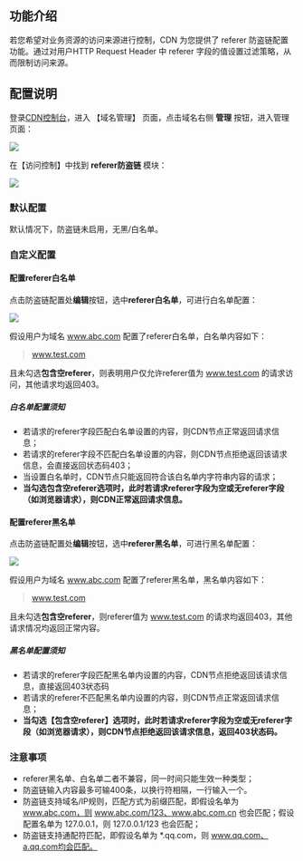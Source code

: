## 功能介绍

若您希望对业务资源的访问来源进行控制，CDN 为您提供了 referer 防盗链配置功能。通过对用户HTTP Request Header 中 referer 字段的值设置过滤策略，从而限制访问来源。

## 配置说明

登录[CDN控制台](https://console.qcloud.com/cdn)，进入 【域名管理】 页面，点击域名右侧 **管理** 按钮，进入管理页面：

![](https://mc.qcloudimg.com/static/img/70a01c53cfaa997013da2cb4b699bbf1/donmai_management.png)

在【访问控制】中找到 **referer防盗链** 模块：

![](https://mc.qcloudimg.com/static/img/006ecb68063d27ffc28c6becb8b038fc/referer.png)


### 默认配置

默认情况下，防盗链未启用，无黑/白名单。

### 自定义配置

#### 配置referer白名单

点击防盗链配置处**编辑**按钮，选中**referer白名单**，可进行白名单配置：

![](https://mccdn.qcloud.com/static/img/9e60a3f0366203a51c5e4a112934c692/image.png)


假设用户为域名 www.abc.com 配置了referer白名单，白名单内容如下：

> www.test.com

且未勾选**包含空referer**，则表明用户仅允许referer值为 www.test.com 的请求访问，其他请求均返回403。 

##### 白名单配置须知

- 若请求的referer字段匹配白名单设置的内容，则CDN节点正常返回请求信息；
- 若请求的referer字段不匹配白名单设置的内容，则CDN节点拒绝返回该请求信息，会直接返回状态码403；
- 当设置白名单时，CDN节点只能返回符合该白名单内字符串内容的请求；
- **当勾选包含空referer选项时，此时若请求referer字段为空或无referer字段（如浏览器请求），则CDN正常返回请求信息。**

#### 配置referer黑名单

点击防盗链配置处**编辑**按钮，选中**referer黑名单**，可进行黑名单配置：

![](https://mccdn.qcloud.com/static/img/73a145bf315304e277e5c5b4c91e15cf/image.png)

假设用户为域名 www.abc.com 配置了referer黑名单，黑名单内容如下：

> www.test.com

且未勾选**包含空referer**，则referer值为 www.test.com 的请求均返回403，其他请求情况均返回正常内容。

##### 黑名单配置须知

- 若请求的referer字段匹配黑名单内设置的内容，CDN节点拒绝返回该请求信息，直接返回403状态码
- 若请求的referer不匹配黑名单内设置的内容，则CDN节点正常返回请求信息；
- **当勾选【包含空referer】选项时，此时若请求referer字段为空或无referer字段（如浏览器请求），则CDN节点拒绝返回该请求信息，返回403状态码。**

### 注意事项

- referer黑名单、白名单二者不兼容，同一时间只能生效一种类型；
- 防盗链输入内容最多可输400条，以换行符相隔，一行输入一个。
- 防盗链支持域名/IP规则，匹配方式为前缀匹配，即假设名单为 www.abc.com，则 www.abc.com/123、www.abc.com.cn 也会匹配；假设配置名单为 127.0.0.1，则 127.0.0.1/123 也会匹配；
- 防盗链支持通配符匹配，即假设名单为 *.qq.com，则 www.qq.com、a.qq.com均会匹配。



